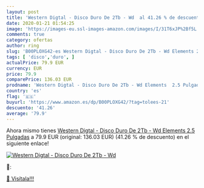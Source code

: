 ```yaml
---
layout: post
title: 'Western Digtal - Disco Duro De 2Tb - Wd  al 41.26 % de descuento'
date: 2020-01-21 01:54:25
image: 'https://images-eu.ssl-images-amazon.com/images/I/31T6xJP%2Bf5L._SL200_.jpg'
comments: true
category: ofertas
author: ring
slug: 'B00PLOXG42-es Western Digtal - Disco Duro De 2Tb - Wd Elements 2.5 Pulgadas'
tags: [ 'disco','duro', ]
actualPrice: 79.9 EUR
currency: EUR
price: 79.9
comparePrice: 136.03 EUR
prodname: 'Western Digtal - Disco Duro De 2Tb - Wd Elements  2.5 Pulgadas'
country: 'es'
flag: '🇪🇸'
buyurl: 'https://www.amazon.es/dp/B00PLOXG42/?tag=tolees-21'
descuento: '41.26'
average: '79.9'
---
```


Ahora mismo tienes [Western Digtal - Disco Duro De 2Tb - Wd Elements  2.5 Pulgadas](https://www.amazon.es/dp/B00PLOXG42/?tag=tolees-21) a 79.9 EUR (original: 136.03 EUR) (41.26 %  de descuento) en el siguiente enlace!

[![Western Digtal - Disco Duro De 2Tb - Wd ](https://images-eu.ssl-images-amazon.com/images/I/31T6xJP%2Bf5L._SL200_.jpg)](https://www.amazon.es/dp/B00PLOXG42/?tag=tolees-21)

🔎:


[🛒 Visítala!!!](https://www.amazon.es/dp/B00PLOXG42/?tag=tolees-21)
